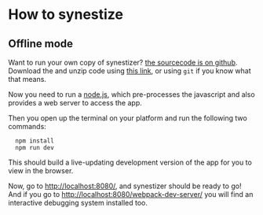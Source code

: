 # How to synestize

## Offline mode

Want to run your own copy of synestizer?
[the sourcecode is on github](https://synestize.github.io/synestizer/).
Download the and unzip code using [ this link](https://github.com/synestize/synestizer/archive/master.zip), or using ```git``` if you know what that means.

Now you need to run a [node.js](https://nodejs.org/), which pre-processes the javascript and also provides a web server to access the app.

Then you open up the terminal on your platform and run the following two commands:

      npm install
      npm run dev

This should build a live-updating development version of the app for you to view in the browser.

Now, go to [http://localhost:8080/](http://localhost:8080/), and synestizer should be ready to go!
And if you go to [http://localhost:8080/webpack-dev-server/](http://localhost:8080/webpack-dev-server/) you will find an interactive debugging system installed too.
